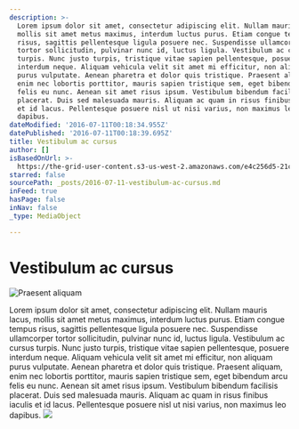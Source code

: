 ```yaml
---
description: >-
  Lorem ipsum dolor sit amet, consectetur adipiscing elit. Nullam mauris lacus,
  mollis sit amet metus maximus, interdum luctus purus. Etiam congue tempus
  risus, sagittis pellentesque ligula posuere nec. Suspendisse ullamcorper
  tortor sollicitudin, pulvinar nunc id, luctus ligula. Vestibulum ac cursus
  turpis. Nunc justo turpis, tristique vitae sapien pellentesque, posuere
  interdum neque. Aliquam vehicula velit sit amet mi efficitur, non aliquam
  purus vulputate. Aenean pharetra et dolor quis tristique. Praesent aliquam,
  enim nec lobortis porttitor, mauris sapien tristique sem, eget bibendum arcu
  felis eu nunc. Aenean sit amet risus ipsum. Vestibulum bibendum facilisis
  placerat. Duis sed malesuada mauris. Aliquam ac quam in risus finibus iaculis
  et id lacus. Pellentesque posuere nisl ut nisi varius, non maximus leo
  dapibus.
dateModified: '2016-07-11T00:18:34.955Z'
datePublished: '2016-07-11T00:18:39.695Z'
title: Vestibulum ac cursus
author: []
isBasedOnUrl: >-
  https://the-grid-user-content.s3-us-west-2.amazonaws.com/e4c256d5-21c7-406d-adf2-fa2b2ba2d913.jpg
starred: false
sourcePath: _posts/2016-07-11-vestibulum-ac-cursus.md
inFeed: true
hasPage: false
inNav: false
_type: MediaObject

---
```

# Vestibulum ac cursus
![Praesent aliquam](https://the-grid-user-content.s3-us-west-2.amazonaws.com/e4c256d5-21c7-406d-adf2-fa2b2ba2d913.jpg)

Lorem ipsum dolor sit amet, consectetur adipiscing elit. Nullam mauris lacus, mollis sit amet metus maximus, interdum luctus purus. Etiam congue tempus risus, sagittis pellentesque ligula posuere nec. Suspendisse ullamcorper tortor sollicitudin, pulvinar nunc id, luctus ligula. Vestibulum ac cursus turpis. Nunc justo turpis, tristique vitae sapien pellentesque, posuere interdum neque. Aliquam vehicula velit sit amet mi efficitur, non aliquam purus vulputate. Aenean pharetra et dolor quis tristique. Praesent aliquam, enim nec lobortis porttitor, mauris sapien tristique sem, eget bibendum arcu felis eu nunc. Aenean sit amet risus ipsum. Vestibulum bibendum facilisis placerat. Duis sed malesuada mauris. Aliquam ac quam in risus finibus iaculis et id lacus. Pellentesque posuere nisl ut nisi varius, non maximus leo dapibus.
![](https://the-grid-user-content.s3-us-west-2.amazonaws.com/b737b401-db52-4d7d-9a54-d5a97e72f723.jpg)